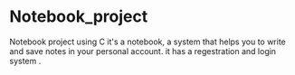 # Notebook_project
Notebook project using C
it's a notebook, a system that helps you to write and save notes in your personal account.
it has a regestration and login system .

